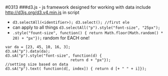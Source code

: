 #0313
###d3.js - js framework designed for working with data
include http://d3js.org/d3.v4.min.js in script
- `d3.selectAll(<identifier>); d3.select(); //first ele`
- can apply to all things `d3.selectAll("p").style("font-size", "25px");`
- `.style("fount-size", function() { return Math.floor(Math.random() * 20) + "px"});` random for EACH one!
```
var da = [23, 45, 10, 16, 3];
d3.sA("p").data(da);
d3.sA("p").style("font-size", function(d) { 
                             return d + "px"});
//setting size based on data
d3.sA("p").text( function(d[, index]) { return d [+ " " + i]});
```

